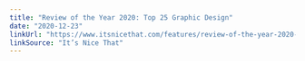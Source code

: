 ```yaml
---
title: "Review of the Year 2020: Top 25 Graphic Design"
date: "2020-12-23"
linkUrl: "https://www.itsnicethat.com/features/review-of-the-year-2020-top-25-graphic-design-211220?ref=rogerwong.me"
linkSource: "It’s Nice That"
---
```




